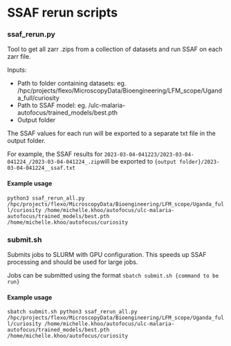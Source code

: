 # SSAF rerun scripts

### ssaf_rerun.py
Tool to get all zarr .zips from a collection of datasets and run SSAF on each zarr file.

Inputs:
- Path to folder containing datasets: eg. /hpc/projects/flexo/MicroscopyData/Bioengineering/LFM_scope/Uganda_full/curiosity
- Path to SSAF model: eg. /ulc-malaria-autofocus/trained_models/best.pth
- Output folder

The SSAF values for each run will be exported to a separate txt file in the output folder.

For example, the SSAF results for `2023-03-04-041223/2023-03-04-041224_/2023-03-04-041224_.zip`will be exported to `{output folder}/2023-03-04-041224__ssaf.txt`

#### Example usage
`python3 ssaf_rerun_all.py /hpc/projects/flexo/MicroscopyData/Bioengineering/LFM_scope/Uganda_full/curiosity /home/michelle.khoo/autofocus/ulc-malaria-autofocus/trained_models/best.pth /home/michelle.khoo/autofocus/curiosity`

### submit.sh
Submits jobs to SLURM with GPU configuration. This speeds up SSAF processing and should be used for large jobs.

Jobs can be submitted using the format `sbatch submit.sh {command to be run}`

#### Example usage
`sbatch submit.sh python3 ssaf_rerun_all.py /hpc/projects/flexo/MicroscopyData/Bioengineering/LFM_scope/Uganda_full/curiosity /home/michelle.khoo/autofocus/ulc-malaria-autofocus/trained_models/best.pth /home/michelle.khoo/autofocus/curiosity`